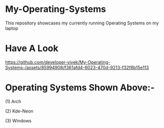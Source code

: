 # My-Operating-Systems
This repository showcases my currently running Operating Systems on my laptop 

# Have A Look
https://github.com/developer-vivek/My-Operating-Systems-/assets/85994908/f361afd4-6023-470d-9213-f32f8b15e113

# Operating Systems Shown Above:-
(1) Arch

(2) Kde-Neon 

(3) Windows 


